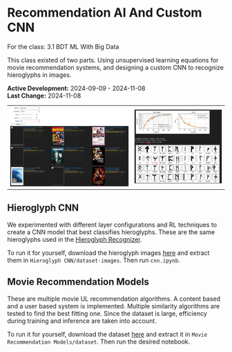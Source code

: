 # Recommendation AI And Custom CNN
For the class: 3.1 BDT ML With Big Data

This class existed of two parts. Using unsupervised learning equations for movie recommendation systems, and designing a custom CNN to recognize hieroglyphs in images.

**Active Development:** 2024-09-09 - 2024-11-08<br>
**Last Change:** 2024-11-08<br>

| | |
| :---: | :---: |
| ![](/Screenshots/1-User_Based.png) | ![](/Screenshots/2-CNN.png) |

## Hieroglyph CNN
We experimented with different layer configurations and RL techniques to create a CNN model that best classifies hieroglyphs. These are the same hieroglyphs used in the [Hieroglyph Recognizer](https://github.com/Emanuel-de-Jong/Saxion-Hieroglyph-Recognizer).

To run it for yourself, download the hieroglyph images [here](https://github.com/Emanuel-de-Jong/Saxion-Recommendation-AI-And-Custom-CNN/releases/tag/hieroglyphs) and extract them in `Hieroglyph CNN/dataset-images`. Then run `cnn.ipynb`.

## Movie Recommendation Models
These are multiple movie UL recommendation algorithms. A content based and a user based system is implemented. Multiple similarity algorithms are tested to find the best fitting one. Since the dataset is large, efficiency during training and inference are taken into account.

To run it for yourself, download the dataset [here](https://github.com/Emanuel-de-Jong/Saxion-Recommendation-AI-And-Custom-CNN/releases/tag/movie-dataset) and extract it in `Movie Recommendation Models/dataset`. Then run the desired notebook.
